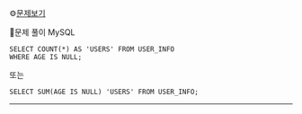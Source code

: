 ⚙[문제보기](https://programmers.co.kr/learn/courses/30/lessons/131528)


🔎문제 풀이
MySQL
```MySQL
SELECT COUNT(*) AS 'USERS' FROM USER_INFO
WHERE AGE IS NULL;
```
또는
```MySQL
SELECT SUM(AGE IS NULL) 'USERS' FROM USER_INFO;
```
***
